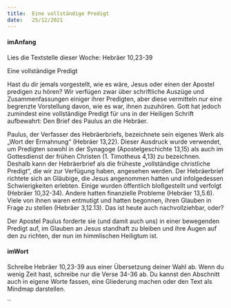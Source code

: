 ```yaml
---
title:  Eine vollständige Predigt
date:   25/12/2021
---
```


#### imAnfang

Lies die Textstelle dieser Woche: Hebräer 10,23-39

Eine vollständige Predigt

Hast du dir jemals vorgestellt, wie es wäre, Jesus oder einen der Apostel predigen zu hören? Wir verfügen zwar über schriftliche Auszüge und Zusammenfassungen einiger ihrer Predigten, aber diese vermitteln nur eine begrenzte Vorstellung davon, wie es war, ihnen zuzuhören. Gott hat jedoch zumindest eine vollständige Predigt für uns in der Heiligen Schrift aufbewahrt: Den Brief des Paulus an die Hebräer.

Paulus, der Verfasser des Hebräerbriefs, bezeichnete sein eigenes Werk als „Wort der Ermahnung“ (Hebräer 13,22). Dieser Ausdruck wurde verwendet, um Predigten sowohl in der Synagoge (Apostelgeschichte 13,15) als auch im Gottesdienst der frühen Christen (1. Timotheus 4,13) zu bezeichnen. Deshalb kann der Hebräerbrief als die früheste „vollständige christliche Predigt“, die wir zur Verfügung haben, angesehen werden. Der Hebräerbrief richtete sich an Gläubige, die Jesus angenommen hatten und infolgedessen Schwierigkeiten erlebten. Einige wurden öffentlich bloßgestellt und verfolgt (Hebräer 10,32-34). Andere hatten finanzielle Probleme (Hebräer 13,5.6). Viele von ihnen waren entmutigt und hatten begonnen, ihren Glauben in Frage zu stellen (Hebräer 3,12.13). Das ist heute auch nachvollziehbar, oder?

Der Apostel Paulus forderte sie (und damit auch uns) in einer bewegenden Predigt auf, im Glauben an Jesus standhaft zu bleiben und ihre Augen auf den zu richten, der nun im himmlischen Heiligtum ist.

#### imWort

Schreibe Hebräer 10,23-39 aus einer Übersetzung deiner Wahl ab. Wenn du wenig Zeit hast, schreibe nur die Verse 34-36 ab. Du kannst den Abschnitt auch in eigene Worte fassen, eine Gliederung machen oder den Text als Mindmap darstellen.

``
